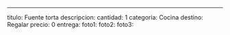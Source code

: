 ---
titulo: Fuente torta
descripcion: 
cantidad: 1
categoria: Cocina
destino: Regalar
precio: 0
entrega: 
foto1: 
foto2: 
foto3: 
